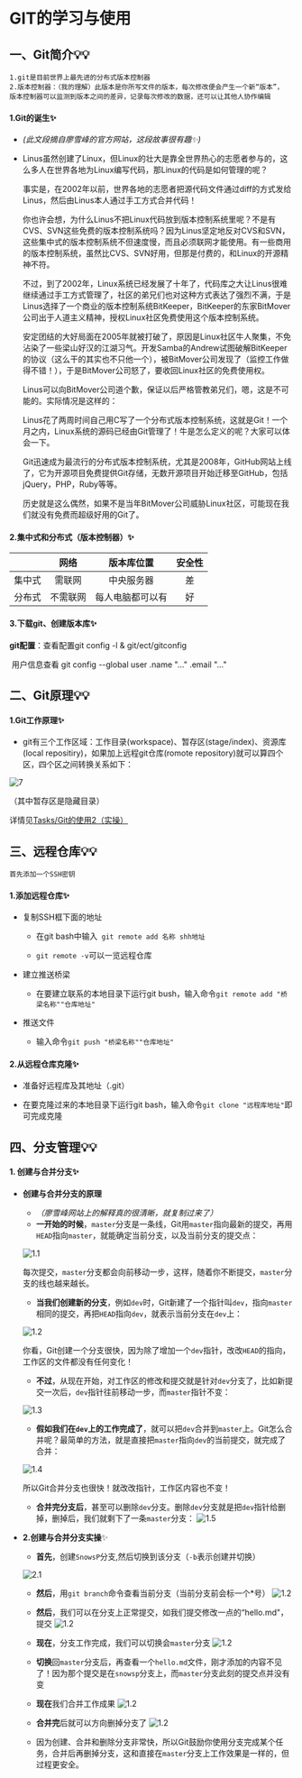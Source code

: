 # GIT的学习与使用

## 一、Git简介💡💡
```
1.git是目前世界上最先进的分布式版本控制器
2.版本控制器：（我的理解）此版本是你所写文件的版本，每次修改便会产生一个新“版本”，
版本控制器可以监测到版本之间的差异，记录每次修改的数据，还可以让其他人协作编辑
```
#### 1.Git的诞生✨

- *(此文段摘自廖雪峰的官方网站，这段故事很有趣✨)*

- Linus虽然创建了Linux，但Linux的壮大是靠全世界热心的志愿者参与的，这么多人在世界各地为Linux编写代码，那Linux的代码是如何管理的呢？

  事实是，在2002年以前，世界各地的志愿者把源代码文件通过diff的方式发给Linus，然后由Linus本人通过手工方式合并代码！

  你也许会想，为什么Linus不把Linux代码放到版本控制系统里呢？不是有CVS、SVN这些免费的版本控制系统吗？因为Linus坚定地反对CVS和SVN，这些集中式的版本控制系统不但速度慢，而且必须联网才能使用。有一些商用的版本控制系统，虽然比CVS、SVN好用，但那是付费的，和Linux的开源精神不符。

  不过，到了2002年，Linux系统已经发展了十年了，代码库之大让Linus很难继续通过手工方式管理了，社区的弟兄们也对这种方式表达了强烈不满，于是Linus选择了一个商业的版本控制系统BitKeeper，BitKeeper的东家BitMover公司出于人道主义精神，授权Linux社区免费使用这个版本控制系统。

  安定团结的大好局面在2005年就被打破了，原因是Linux社区牛人聚集，不免沾染了一些梁山好汉的江湖习气。开发Samba的Andrew试图破解BitKeeper的协议（这么干的其实也不只他一个），被BitMover公司发现了（监控工作做得不错！），于是BitMover公司怒了，要收回Linux社区的免费使用权。

  Linus可以向BitMover公司道个歉，保证以后严格管教弟兄们，嗯，这是不可能的。实际情况是这样的：

  Linus花了两周时间自己用C写了一个分布式版本控制系统，这就是Git！一个月之内，Linux系统的源码已经由Git管理了！牛是怎么定义的呢？大家可以体会一下。

  Git迅速成为最流行的分布式版本控制系统，尤其是2008年，GitHub网站上线了，它为开源项目免费提供Git存储，无数开源项目开始迁移至GitHub，包括jQuery，PHP，Ruby等等。

  历史就是这么偶然，如果不是当年BitMover公司威胁Linux社区，可能现在我们就没有免费而超级好用的Git了。
#### 2.集中式和分布式（版本控制器）✨
|     |网络|版本库位置|安全性|
|:---:|:---:|:---:|:---:|
|集中式|需联网|中央服务器|差|
|分布式|不需联网|每人电脑都可以有|好|

#### 3.下载git、创建版本库✨

**git配置**：查看配置git config -l   & git/ect/gitconfig

​				     用户信息查看 git config --global user .name  "..." .email "..."

## 二、Git原理💡💡

#### 1.Git工作原理✨

* git有三个工作区域：工作目录(workspace)、暂存区(stage/index)、资源库(local repositiry)，如果加上远程git仓库(romote repository)就可以算四个区，四个区之间转换关系如下：

![7](https://github.com/SnowSPomPom/Tasks/blob/main/image/7.jpg)

  （其中暂存区是隐藏目录）
  
  详情见[Tasks/Git的使用2（实操）](https://github.com/SnowSPomPom/Tasks/blob/main/Git的使用2（实操）.md)

## 三、远程仓库💡💡

```
首先添加一个SSH密钥
```

#### 1.添加远程仓库✨

* 复制SSH框下面的地址

  * 在git bash中输入` git remote add 名称 shh地址`

  * `git remote -v`可以一览远程仓库

* 建立推送桥梁

  * 在要建立联系的本地目录下运行git bush，输入命令`git remote add "桥梁名称""仓库地址"`
  
* 推送文件

  * 输入命令`git push "桥梁名称""仓库地址"`

#### 2.从远程仓库克隆✨

+ 准备好远程库及其地址（.git）

+ 在要克隆过来的本地目录下运行git bash，输入命令`git clone "远程库地址"`即可完成克隆

## 四、分支管理💡💡

#### 1. 创建与合并分支✨

* **创建与合并分支的原理**
  * *（廖雪峰网站上的解释真的很清晰，就复制过来了）*
  * **一开始的时候**，`master`分支是一条线，Git用`master`指向最新的提交，再用`HEAD`指向`master`，就能确定当前分支，以及当前分支的提交点： 
  
  ![1.1](https://github.com/SnowSPomPom/Tasks/blob/main/image/git%E5%88%86%E6%94%AF/1.1.png)
  
    每次提交，`master`分支都会向前移动一步，这样，随着你不断提交，`master`分支的线也越来越长。
  * **当我们创建新的分支**，例如`dev`时，Git新建了一个指针叫`dev`，指向`master`相同的提交，再把`HEAD`指向`dev`，就表示当前分支在`dev`上：  
  
  ![1.2](https://github.com/SnowSPomPom/Tasks/blob/main/image/git%E5%88%86%E6%94%AF/1.2.png)
   
    你看，Git创建一个分支很快，因为除了增加一个`dev`指针，改改`HEAD`的指向，工作区的文件都没有任何变化！
  * **不过**，从现在开始，对工作区的修改和提交就是针对`dev`分支了，比如新提交一次后，`dev`指针往前移动一步，而`master`指针不变：
   
   ![1.3](https://github.com/SnowSPomPom/Tasks/blob/main/image/git%E5%88%86%E6%94%AF/1.3.png)
  
  * **假如我们在`dev`上的工作完成了**，就可以把`dev`合并到`master`上。Git怎么合并呢？最简单的方法，就是直接把`master`指向`dev`的当前提交，就完成了合并： 
   
   ![1.4](https://github.com/SnowSPomPom/Tasks/blob/main/image/git%E5%88%86%E6%94%AF/1.4.png)
  
    所以Git合并分支也很快！就改改指针，工作区内容也不变！
  * **合并完分支后**，甚至可以删除`dev`分支。删除`dev`分支就是把`dev`指针给删掉，删掉后，我们就剩下了一条`master`分支：
   ![1.5](https://github.com/SnowSPomPom/Tasks/blob/main/image/git%E5%88%86%E6%94%AF/1.5.png)
* **2.创建与合并分支实操**✨
  * **首先**，创建`SnowsP`分支,然后切换到该分支（`-b`表示创建并切换）
   
   ![2.1](https://github.com/SnowSPomPom/Tasks/blob/main/image/git%E5%88%86%E6%94%AF/2.1.png)
  
  * **然后**，用`git branch`命令查看当前分支（当前分支前会标一个*号）
   ![1.2](https://github.com/SnowSPomPom/Tasks/blob/main/image/git%E5%88%86%E6%94%AF/2.2.png)
   
  * **然后**，我们可以在分支上正常提交，如我们提交修改一点的“hello.md"，提交
   ![1.2](https://github.com/SnowSPomPom/Tasks/blob/main/image/git%E5%88%86%E6%94%AF/2.3.png)
   
  * **现在**，分支工作完成，我们可以切换会`master`分支
   ![1.2](https://github.com/SnowSPomPom/Tasks/blob/main/image/git%E5%88%86%E6%94%AF/2.4.png)
   
  * **切换**回`master`分支后，再查看一个`hello.md`文件，刚才添加的内容不见了！因为那个提交是在`snowsp`分支上，而`master`分支此刻的提交点并没有变
   
  * **现在**我们合并工作成果
    ![1.2](https://github.com/SnowSPomPom/Tasks/blob/main/image/git%E5%88%86%E6%94%AF/2.5.png)
    
  * **合并完**后就可以方向删掉分支了
   ![1.2](https://github.com/SnowSPomPom/Tasks/blob/main/image/git%E5%88%86%E6%94%AF/2.6.png)
  * 因为创建、合并和删除分支非常快，所以Git鼓励你使用分支完成某个任务，合并后再删掉分支，这和直接在`master`分支上工作效果是一样的，但过程更安全。



​    



